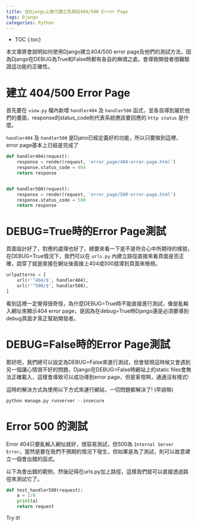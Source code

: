 ```yaml
---
title: 在Django上進行建立及測試404/500 Error Page
tags: Django
categories: Python
---
```


* TOC
{:toc}

本文章將會說明如何使用Django建立404/500 error page及他們的測試方法，因為Django在DEBUG為True和False時都有各自的麻煩之處，會導致開發者很難驗證這功能的正確性。

# 建立 404/500 Error Page

首先要在 `view.py` 檔內新增 `handler404` 及 `handler500` 函式，並各自導到屬於他們的畫面，response的status_code則代表系統應該要回應的 `http status` 是什麼。

`handler404` 及 `handler500` 是Djano已經定義好的功能，所以只要做到這裡，error page基本上已經是完成了

```python
def handler404(request):
    response = render(request, 'error_page/404-error-page.html')
    response.status_code = 404
    return response


def handler500(request):
    response = render(request, 'error_page/500-error-page.html')
    response.status_code = 500
    return response
```

# DEBUG=True時的Error Page測試

頁面設計好了，對應的處理也好了，總要來看一下是不是符合心中所期待的樣貌，在DEBUG=True情況下，我們可以在 `urls.py` 內建立路徑直接來看頁面是否正確，說穿了就是直接在網址後面接上404或500就導到頁面來檢視。

```python
urlpatterns = [ 
    url(r'^404/$', handler404),
    url(r'^500/$', handler500),
]
```

看到這裡一定覺得很奇怪，為什麼DEBUG=True時不能直接進行測試，像是亂輸入網址來顯示404 error page，是因為在debug=True時Django還是必須要導到debug頁面才真正幫助開發者。

# DEBUG=False時的Error Page測試

那好吧，我們總可以設定為DEBUG=False來進行測試，但會發現這時候又會遇到另一個讓心情很不好的問題，Django在DEBUG=False時網站上的static files會無法正確載入，這樣會導致可以成功導到error page，但是客倌啊，通通沒有樣式!

這時的解決方式為使用以下方式來運行網站，一切問題都解決了! (早說嘛)

```python
python manage.py runserver --insecure
```

# Error 500 的測試

Error 404只要亂輸入網址就好，很容易測試，但500為 `Internal Server Error`，當然是要在我們不預期的情況下發生，但如果是為了測試，則可以故意建立一個會出錯的函式。

以下為會出錯的範例，然後記得在urls.py加上路徑，這樣我們就可以直接透過路徑來測試它了。

```python
def test_handler500(request):
    a = 1/0
    print(a)
    return request
```

Try it!
